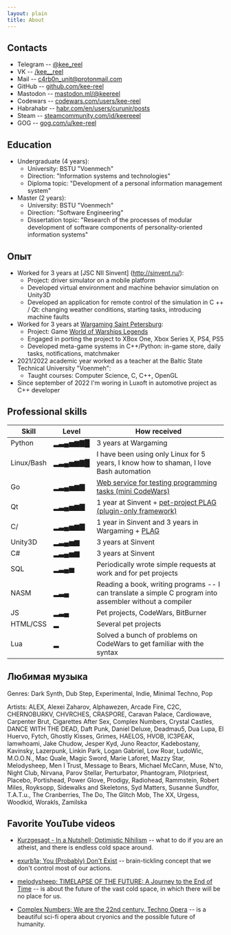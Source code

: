 ```yaml
---
layout: plain
title: About
---
```


## Contacts

* Telegram -- [@kee\_reel](https://t.me/kee_reel)
* VK -- [/kee\_\_reel](https://vk.com/kee__reel)
* Mail -- [c4rb0n\_unit@protonmail.com](c4rb0n_unit@protonmail.com)
* GitHub -- [github.com/kee-reel](https://github.com/kee-reel)
* Mastodon -- [mastodon.ml/@keereel](https://mastodon.ml/@keereel)
* Codewars -- [codewars.com/users/kee-reel](https://www.codewars.com/users/kee-reel)
* Habrahabr -- [habr.com/en/users/curunir/posts](https://habr.com/en/users/curunir/posts)
* Steam -- [steamcommunity.com/id/keereeel](https://steamcommunity.com/id/keereeel)
* GOG -- [gog.com/u/kee-reel](https://www.gog.com/u/kee-reel)

## Education

* Undergraduate (4 years):
    * University: BSTU "Voenmech"
    * Direction: "Information systems and technologies"
    * Diploma topic: "Development of a personal information management system"
* Master (2 years):
    * University: BSTU "Voenmech"
    * Direction: "Software Engineering"
    * Dissertation topic: "Research of the processes of modular development of software components of personality-oriented information systems"

## Опыт

* Worked for 3 years at [JSC NII Sinvent] (http://sinvent.ru/):
    * Project: driver simulator on a mobile platform
    * Developed virtual environment and machine behavior simulation on Unity3D
    * Developed an application for remote control of the simulation in C ++ / Qt: changing weather conditions, starting tasks, introducing machine faults
* Worked for 3 years at [Wargaming Saint Petersburg](http://gotominsk.wargaming.com/en/about/our-locations/saint-petersburg/):
    * Project: Game [World of Warships Legends](https://wowslegends.com/)
    * Engaged in porting the project to XBox One, Xbox Series X, PS4, PS5
    * Developed meta-game systems in C++/Python: in-game store, daily tasks, notifications, matchmaker
* 2021/2022 academic year worked as a teacher at the Baltic State Technical University "Voenmeh":
    * Taught courses: Computer Science, C, C++, OpenGL
* Since september of 2022 I'm woring in Luxoft in automotive project as C++ developer

## Professional skills

| Skill | Level | How received |
|-------|---------|-------------|
| Python    | ▂▃▄▅▆▇█ | 3 years at Wargaming |
| Linux/Bash| ▂▃▄▅▆▇█ | I have been using only Linux for 5 years, I know how to shaman, I love Bash automation |
| Go        | ▂▃▄▅▆▇  | [Web service for testing programming tasks (mini CodeWars)](https://github.com/kee-reel/LATE) |
| Qt        | ▂▃▄▅▆▇  | 1 year at Sinvent + [pet-project PLAG (plugin-only framework)](/plag) |
| C/        | ▂▃▄▅▆▇  | 1 year in Sinvent and 3 years in Wargaming + [PLAG](/plag) |
| Unity3D   | ▂▃▄▅▆   | 3 years at Sinvent |
| C#        | ▂▃▄▅▆   | 3 years at Sinvent |
| SQL       | ▂▃▄▅    | Periodically wrote simple requests at work and for pet projects |
| NASM      | ▂▃▄     | Reading a book, writing programs -- I can translate a simple C program into assembler without a compiler |
| JS        | ▂▃▄     | Pet projects, CodeWars, BitBurner    |
| HTML/CSS  | ▂       | Several pet projects |
| Lua       | ▂       | Solved a bunch of problems on CodeWars to get familiar with the syntax |

## Любимая музыка

Genres: Dark Synth, Dub Step, Experimental, Indie, Minimal Techno, Pop

Artists: ALEX, Alexei Zaharov, Alphawezen, Arcade Fire, C2C, CHERNOBURKV, CHVRCHES, CRASPORE, Caravan Palace, Cardiowave, Carpenter Brut, Cigarettes After Sex, Complex Numbers, Crystal Castles, DANCE WITH THE DEAD, Daft Punk, Daniel Deluxe, Deadmau5, Dua Lupa, El Huervo, Fytch, Ghostly Kisses, Grimes, HAELOS, HVOB, IC3PEAK, Iamwhoami, Jake Chudow, Jesper Kyd, Juno Reactor, Kadebostany, Kavinsky, Lazerpunk, Linkin Park, Logan Gabriel, Low Roar, LudoWic, M.O.O.N., Mac Quale, Magic Sword, Marie Laforet, Mazzy Star, Melodysheep, Men I Trust, Message to Bears, Michael McCann, Muse, N'to, Night Club, Nirvana, Parov Stellar, Perturbator, Phantogram, Pilotpriest, Placebo, Portishead, Power Glove, Prodigy, Radiohead, Rammstein, Robert Miles, Royksopp, Sidewalks and Skeletons, Syd Matters, Susanne Sundfor, T.A.T.u., The Cranberries, The Do, The Glitch Mob, The XX, Urgess, Woodkid, Worakls, Zamilska

## Favorite YouTube videos

* [Kurzgesagt - In a Nutshell; Optimistic Nihilism](https://www.youtube.com/watch?v=MBRqu0YOH14) -- what to do if you are an atheist, and there is endless cold space around.

* [exurb1a; You (Probably) Don't Exist](https://www.youtube.com/watch?v=8kX62n6yNXA) -- brain-tickling concept that we don't control most of our actions.

* [melodysheep; TIMELAPSE OF THE FUTURE: A Journey to the End of Time](https://youtu.be/uD4izuDMUQA) -- is about the future of the vast cold space, in which there will be no place for us.

* [Complex Numbers; We are the 22nd century. Techno Opera](https://youtu.be/YrXk2buqsgg) -- is a beautiful sci-fi opera about cryonics and the possible future of humanity.
